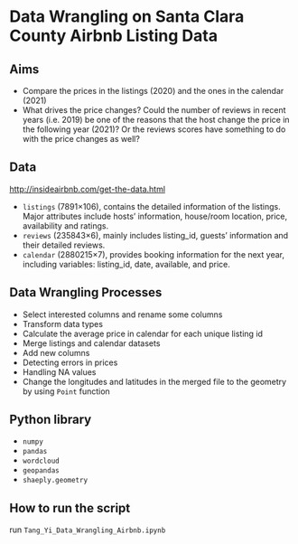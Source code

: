 # Data Wrangling on Santa Clara County Airbnb Listing Data
## Aims
-	Compare the prices in the listings (2020) and the ones in the calendar (2021) 
-	What drives the price changes? Could the number of reviews in recent years (i.e. 2019) be one of the reasons that the host change the price in the following year (2021)? Or the reviews scores have something to do with the price changes as well? 

## Data
http://insideairbnb.com/get-the-data.html
 - `listings` (7891×106), contains the detailed information of the listings. Major attributes include hosts’ information, house/room location, price, availability and ratings.
 - `reviews` (235843×6), mainly includes listing_id, guests’ information and their detailed reviews. 
 - `calendar` (2880215×7), provides booking information for the next year, including variables: listing_id, date, available, and price.
 
## Data Wrangling Processes
- Select interested columns and rename some columns
- Transform data types
- Calculate the average price in calendar for each unique listing id
- Merge listings and calendar datasets
- Add new columns
- Detecting errors in prices
- Handling NA values
- Change the longitudes and latitudes in the merged file to the geometry by using `Point` function


## Python library
- `numpy`
- `pandas`
-  `wordcloud`
- `geopandas`
- `shaeply.geometry`

## How to run the script
 run `Tang_Yi_Data_Wrangling_Airbnb.ipynb`
